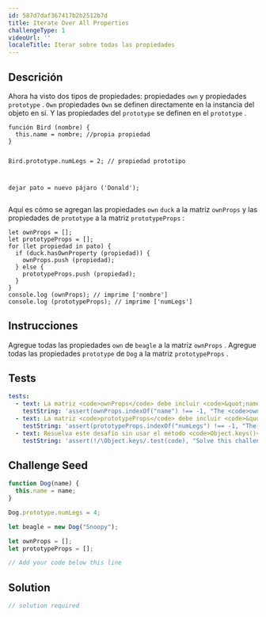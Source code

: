 ```yaml
---
id: 587d7daf367417b2b2512b7d
title: Iterate Over All Properties
challengeType: 1
videoUrl: ''
localeTitle: Iterar sobre todas las propiedades
---
```


## Descrición
<section id="description"> Ahora ha visto dos tipos de propiedades: propiedades <code>own</code> y propiedades <code>prototype</code> . <code>Own</code> propiedades <code>Own</code> se definen directamente en la instancia del objeto en sí. Y las propiedades del <code>prototype</code> se definen en el <code>prototype</code> .
<pre><code>función Bird (nombre) {
  this.name = nombre; //propia propiedad
}

Bird.prototype.numLegs = 2; // propiedad prototipo

dejar pato = nuevo pájaro ('Donald');</code></pre>
Aquí es cómo se agregan las propiedades <code>own</code> <code>duck</code> a la matriz <code>ownProps</code> y las propiedades de <code>prototype</code> a la matriz <code>prototypeProps</code> :
<pre><code>let ownProps = [];
let prototypeProps = [];
for (let propiedad in pato) {
  if (duck.hasOwnProperty (propiedad)) {
    ownProps.push (propiedad);
  } else {
    prototypeProps.push (propiedad);
  }
}
console.log (ownProps); // imprime ['nombre']
console.log (prototypeProps); // imprime ['numLegs']</code></pre></section>

## Instrucciones
<section id="instructions"> Agregue todas las propiedades <code>own</code> de <code>beagle</code> a la matriz <code>ownProps</code> . Agregue todas las propiedades <code>prototype</code> de <code>Dog</code> a la matriz <code>prototypeProps</code> . </section>

## Tests
<section id='tests'>

```yml
tests:
  - text: La matriz <code>ownProps</code> debe incluir <code>&quot;name&quot;</code> .
    testString: 'assert(ownProps.indexOf("name") !== -1, "The <code>ownProps</code> array should include <code>"name"</code>.");'
  - text: La matriz <code>prototypeProps</code> debe incluir <code>&quot;numLegs&quot;</code> .
    testString: 'assert(prototypeProps.indexOf("numLegs") !== -1, "The <code>prototypeProps</code> array should include <code>"numLegs"</code>.");'
  - text: Resuelva este desafío sin usar el método <code>Object.keys()</code> .
    testString: 'assert(!/\Object.keys/.test(code), "Solve this challenge without using the built in method <code>Object.keys()</code>.");'

```

</section>

## Challenge Seed
<section id='challengeSeed'>

<div id='js-seed'>

```js
function Dog(name) {
  this.name = name;
}

Dog.prototype.numLegs = 4;

let beagle = new Dog("Snoopy");

let ownProps = [];
let prototypeProps = [];

// Add your code below this line

```

</div>



</section>

## Solution
<section id='solution'>

```js
// solution required
```
</section>
